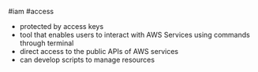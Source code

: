 #iam #access 
- protected by access keys
- tool that enables users to interact with AWS Services using commands through terminal
- direct access to the public APIs of AWS services
- can develop scripts to manage resources